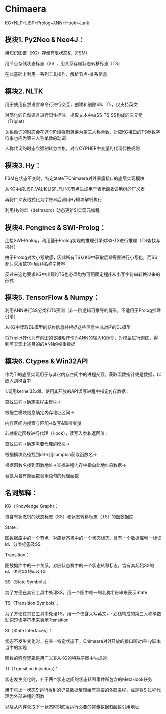 # Chimaera
KG+NLP+LISP+Prolog+ANN+Hook=Junk

## 模块1. Py2Neo & Neo4J：
用知识图谱（KG）存储有限状态机（FSM）

用节点存储状态标志（SS），用关系存储状态转移标志（TS）

在此基础上利用一系列工具操作、解析节点-关系信息

## 模块2. NLTK
用于使用自然语言命令行进行交互，创建和删除SS、TS，仅支持英文

对简化的自然语言进行词性标注，提取文本中由SS-TS-SS构成的三元组（Triplet）

关系动词的时态会在这个阶段强制转换为第三人称单数，对应KG接口的TS参数字符串也应为第三人称单数的动词

人称代词的时态会强制转为主格，对应CYPHER中变量的代词代换规则

## 模块3. Hy：
FSM在状态不变时，特定State下Chimaera对外暴露接口的底层实现模块

从KG中的LISP_VAL和LISP_FUNC节点生成用于表示函数调用树的广义表

再将广义表格式化为字符串后调用Hy模块解析执行

利用Hy的宏（defmacro）动态更新SI实现元编程

## 模块4. Pengines & SWI-Prolog：
连接SWI-Prolog，利用基于Prolog实现的推理引擎对SS-TS进行推理（TS查找与填补）

由于Prolog对大小写敏感，因此所有TS从KG中获取后都需要进行小写化，而SS都只采用数字id而非名称字符串

反过来这也要求KG中出现的TS也必须均为可用固定程序从小写字符串转换过来的形式

## 模块5. TensorFlow & Numpy：
利用ANN进行SS分类和TS预测（非一阶逻辑可推导的情形，不适用于Prolog推理引擎）

从KG中读取DL模型的结构信息并根据这些信息生成对应的DL模型

将Triplet转化为有向图的邻接矩阵作为ANN的输入和标签，对模型进行训练，得到可实现上述目的的ANN的权重数据

## 模块6. Ctypes & Win32API
作为TI的底层实现用于与其它内存空间中的进程交互，获取函数指针或是数据，以嵌入到SI当中

1.调用kernel32.dll，使用其开放的API读写进程中指定内存数据：

查找进程->确定进程主模块->

根据主模块信息确定内存地址区间->

内存区间内搜索与匹配->改写&监听变量

2.对指定函数进行代理（Hook），读写入参和返回值：

查找进程->确定需要代理的模块->

根据模块路径找到dll->用dumpbin获取函数名->

根据函数名找到函数地址->查找进程内存中指向此地址的数据->

替换为含有原函数调用语句的代理函数

## 名词解释：
KG（Knowledge Graph）：

包含有状态机的状态标志（SS）和状态转移标志（TS）的图数据库

State：

图数据库中的一个节点，对应状态机中的一个状态标志，含有一个数据库唯一标识id、分类标签及SS

Transition：

图数据库中的一个关系，对应状态机中的一个状态转移标志，含有其起始SS的id、终点SS的id及TS

SS（State Symbols）：

为了方便在其它工具中处理SS，用一个图中唯一的名称字符串来表示State

TS（Transition Symbols)：

为了方便在其它工具中处理TS，用一个仅含大写英文+下划线构成的第三人称单数动词短语字符串来表示Transition

SI（State Interfaces）：

状态不发生变化时，在某一特定状态下，Chimaera对外开放的接口所对应Hy脚本当中的实现

函数的嵌套逻辑是用广义表从KG的特殊子图中生成的

TI（Transition Injectors）：

状态发生变化时，介于两个状态之间的状态转移事件所包含的MetaHook任务

用于将上一状态SI运行得到的记录数据反馈给有需要的外部进程，或是将SI过程代理为外部进程的函数

以及从内存获取下一状态时SI底层运行必要的常量数据和函数引用地址